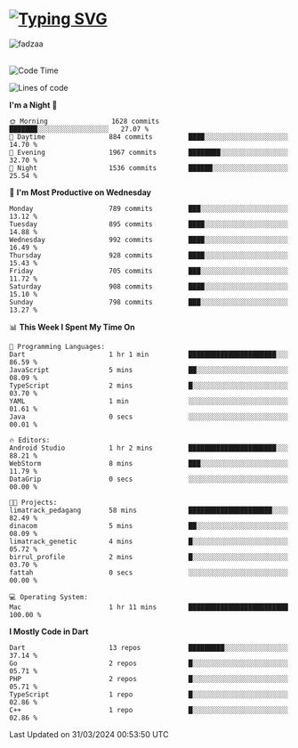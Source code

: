
<h1 align="left"><a href="https://git.io/typing-svg"><img src="https://readme-typing-svg.demolab.com?font=Fira+Code&pause=1000&color=F7F7F7&random=false&width=600&lines=Hi+%F0%9F%91%8B%2C+I'm+Fattah+Anggit+Al+Dzakwan;Junior+Software+Developer+from+SMK+Raden+Umar+Said" alt="Typing SVG" /></a></h1>


<div align="left" display="flex"> 
  <img src="https://komarev.com/ghpvc/?username=fadzaa&label=Profile%20views&color=0e75b6&style=flat" alt="fadzaa" /> 
</div>

<br/>

<!--START_SECTION:waka-->
![Code Time](http://img.shields.io/badge/Code%20Time-361%20hrs%2044%20mins-blue)

![Lines of code](https://img.shields.io/badge/From%20Hello%20World%20I%27ve%20Written-1.3%20million%20lines%20of%20code-blue)

**I'm a Night 🦉** 

```text
🌞 Morning                1628 commits        ███████░░░░░░░░░░░░░░░░░░   27.07 % 
🌆 Daytime                884 commits         ████░░░░░░░░░░░░░░░░░░░░░   14.70 % 
🌃 Evening                1967 commits        ████████░░░░░░░░░░░░░░░░░   32.70 % 
🌙 Night                  1536 commits        ██████░░░░░░░░░░░░░░░░░░░   25.54 % 
```
📅 **I'm Most Productive on Wednesday** 

```text
Monday                   789 commits         ███░░░░░░░░░░░░░░░░░░░░░░   13.12 % 
Tuesday                  895 commits         ████░░░░░░░░░░░░░░░░░░░░░   14.88 % 
Wednesday                992 commits         ████░░░░░░░░░░░░░░░░░░░░░   16.49 % 
Thursday                 928 commits         ████░░░░░░░░░░░░░░░░░░░░░   15.43 % 
Friday                   705 commits         ███░░░░░░░░░░░░░░░░░░░░░░   11.72 % 
Saturday                 908 commits         ████░░░░░░░░░░░░░░░░░░░░░   15.10 % 
Sunday                   798 commits         ███░░░░░░░░░░░░░░░░░░░░░░   13.27 % 
```


📊 **This Week I Spent My Time On** 

```text
💬 Programming Languages: 
Dart                     1 hr 1 min          ██████████████████████░░░   86.59 % 
JavaScript               5 mins              ██░░░░░░░░░░░░░░░░░░░░░░░   08.09 % 
TypeScript               2 mins              █░░░░░░░░░░░░░░░░░░░░░░░░   03.70 % 
YAML                     1 min               ░░░░░░░░░░░░░░░░░░░░░░░░░   01.61 % 
Java                     0 secs              ░░░░░░░░░░░░░░░░░░░░░░░░░   00.01 % 

🔥 Editors: 
Android Studio           1 hr 2 mins         ██████████████████████░░░   88.21 % 
WebStorm                 8 mins              ███░░░░░░░░░░░░░░░░░░░░░░   11.79 % 
DataGrip                 0 secs              ░░░░░░░░░░░░░░░░░░░░░░░░░   00.00 % 

🐱‍💻 Projects: 
limatrack_pedagang       58 mins             █████████████████████░░░░   82.49 % 
dinacom                  5 mins              ██░░░░░░░░░░░░░░░░░░░░░░░   08.09 % 
limatrack_genetic        4 mins              █░░░░░░░░░░░░░░░░░░░░░░░░   05.72 % 
birrul_profile           2 mins              █░░░░░░░░░░░░░░░░░░░░░░░░   03.70 % 
fattah                   0 secs              ░░░░░░░░░░░░░░░░░░░░░░░░░   00.00 % 

💻 Operating System: 
Mac                      1 hr 11 mins        █████████████████████████   100.00 % 
```

**I Mostly Code in Dart** 

```text
Dart                     13 repos            █████████░░░░░░░░░░░░░░░░   37.14 % 
Go                       2 repos             █░░░░░░░░░░░░░░░░░░░░░░░░   05.71 % 
PHP                      2 repos             █░░░░░░░░░░░░░░░░░░░░░░░░   05.71 % 
TypeScript               1 repo              █░░░░░░░░░░░░░░░░░░░░░░░░   02.86 % 
C++                      1 repo              █░░░░░░░░░░░░░░░░░░░░░░░░   02.86 % 
```




 Last Updated on 31/03/2024 00:53:50 UTC
<!--END_SECTION:waka-->
